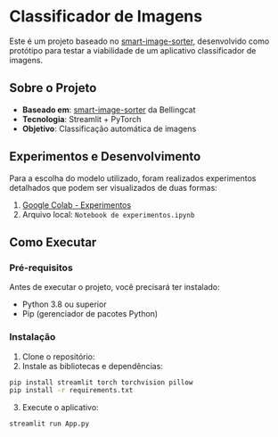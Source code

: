 # Classificador de Imagens 

Este é um projeto baseado no [smart-image-sorter](https://github.com/bellingcat/smart-image-sorter), desenvolvido como protótipo para testar a viabilidade de um aplicativo classificador de imagens.

## Sobre o Projeto

- **Baseado em**: [smart-image-sorter](https://github.com/bellingcat/smart-image-sorter) da Bellingcat
- **Tecnologia**: Streamlit + PyTorch
- **Objetivo**: Classificação automática de imagens

## Experimentos e Desenvolvimento

Para a escolha do modelo utilizado, foram realizados experimentos detalhados que podem ser visualizados de duas formas:

1. [Google Colab - Experimentos](https://colab.research.google.com/drive/1DDE0j19sKFudkCxvzIeZzTJE-qwqrxqc?usp=sharing)
2. Arquivo local: `Notebook de experimentos.ipynb`

## Como Executar

### Pré-requisitos

Antes de executar o projeto, você precisará ter instalado:

- Python 3.8 ou superior
- Pip (gerenciador de pacotes Python)

### Instalação

1. Clone o repositório:
2. Instale as bibliotecas e dependências:
```bash
pip install streamlit torch torchvision pillow
pip install -r requirements.txt
```
3. Execute o aplicativo:
```bash
streamlit run App.py
```


